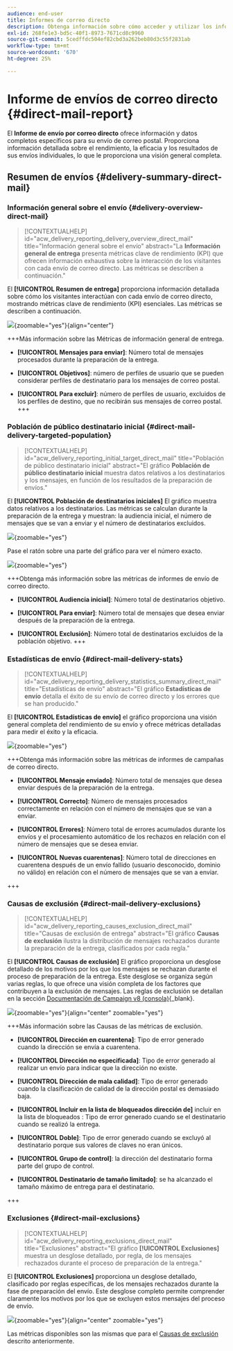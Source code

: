 ```yaml
---
audience: end-user
title: Informes de correo directo
description: Obtenga información sobre cómo acceder y utilizar los informes de correo directo
exl-id: 268fe1e3-bd5c-40f1-8973-7671cd8c9960
source-git-commit: 5cedffdc504ef82cbd3a262beb80d3c55f2831ab
workflow-type: tm+mt
source-wordcount: '670'
ht-degree: 25%

---
```


# Informe de envíos de correo directo {#direct-mail-report}

El **Informe de envío por correo directo** ofrece información y datos completos específicos para su envío de correo postal. Proporciona información detallada sobre el rendimiento, la eficacia y los resultados de sus envíos individuales, lo que le proporciona una visión general completa.

## Resumen de envíos {#delivery-summary-direct-mail}

### Información general sobre el envío {#delivery-overview-direct-mail}

>[!CONTEXTUALHELP]
>id="acw_delivery_reporting_delivery_overview_direct_mail"
>title="Información general sobre el envío"
>abstract="La **Información general de entrega** presenta métricas clave de rendimiento (KPI) que ofrecen información exhaustiva sobre la interacción de los visitantes con cada envío de correo directo. Las métricas se describen a continuación."

El **[!UICONTROL Resumen de entrega]** proporciona información detallada sobre cómo los visitantes interactúan con cada envío de correo directo, mostrando métricas clave de rendimiento (KPI) esenciales.  Las métricas se describen a continuación.

![](assets/direct-overview.png){zoomable=&quot;yes&quot;}{align="center"}

+++Más información sobre las Métricas de información general de entrega.

* **[!UICONTROL Mensajes para enviar]**: Número total de mensajes procesados durante la preparación de la entrega.

* **[!UICONTROL Objetivos]**: número de perfiles de usuario que se pueden considerar perfiles de destinatario para los mensajes de correo postal.

* **[!UICONTROL Para excluir]**: número de perfiles de usuario, excluidos de los perfiles de destino, que no recibirán sus mensajes de correo postal.
+++

### Población de público destinatario inicial {#direct-mail-delivery-targeted-population}

>[!CONTEXTUALHELP]
>id="acw_delivery_reporting_initial_target_direct_mail"
>title="Población de público destinatario inicial"
>abstract="El gráfico **Población de público destinatario inicial** muestra datos relativos a los destinatarios y los mensajes, en función de los resultados de la preparación de envíos."

El **[!UICONTROL Población de destinatarios iniciales]** El gráfico muestra datos relativos a los destinatarios. Las métricas se calculan durante la preparación de la entrega y muestran: la audiencia inicial, el número de mensajes que se van a enviar y el número de destinatarios excluidos.

![](assets/direct-mail-delivery-targeted-population.png){zoomable=&quot;yes&quot;}

Pase el ratón sobre una parte del gráfico para ver el número exacto.

![](assets/direct-mail-delivery-targeted-population_2.png){zoomable=&quot;yes&quot;}

+++Obtenga más información sobre las métricas de informes de envío de correo directo.

* **[!UICONTROL Audiencia inicial]**: Número total de destinatarios objetivo.

* **[!UICONTROL Para enviar]**: Número total de mensajes que desea enviar después de la preparación de la entrega.

* **[!UICONTROL Exclusión]**: Número total de destinatarios excluidos de la población objetivo.
+++

### Estadísticas de envío {#direct-mail-delivery-stats}

>[!CONTEXTUALHELP]
>id="acw_delivery_reporting_delivery_statistics_summary_direct_mail"
>title="Estadísticas de envío"
>abstract="El gráfico **Estadísticas de envío** detalla el éxito de su envío de correo directo y los errores que se han producido."

El **[!UICONTROL Estadísticas de envío]** el gráfico proporciona una visión general completa del rendimiento de su envío y ofrece métricas detalladas para medir el éxito y la eficacia.

![](assets/direct-mail-delivery-stats.png){zoomable=&quot;yes&quot;}

+++Obtenga más información sobre las métricas de informes de campañas de correo directo.

* **[!UICONTROL Mensaje enviado]**: Número total de mensajes que desea enviar después de la preparación de la entrega.

* **[!UICONTROL Correcto]**: Número de mensajes procesados correctamente en relación con el número de mensajes que se van a enviar.

* **[!UICONTROL Errores]**: Número total de errores acumulados durante los envíos y el procesamiento automático de los rechazos en relación con el número de mensajes que se desea enviar.

* **[!UICONTROL Nuevas cuarentenas]**: Número total de direcciones en cuarentena después de un envío fallido (usuario desconocido, dominio no válido) en relación con el número de mensajes que se van a enviar.

+++

### Causas de exclusión {#direct-mail-delivery-exclusions}

>[!CONTEXTUALHELP]
>id="acw_delivery_reporting_causes_exclusion_direct_mail"
>title="Causas de exclusión de entrega"
>abstract="El gráfico **Causas de exclusión** ilustra la distribución de mensajes rechazados durante la preparación de la entrega, clasificados por cada regla."

El **[!UICONTROL Causas de exclusión]** El gráfico proporciona un desglose detallado de los motivos por los que los mensajes se rechazan durante el proceso de preparación de la entrega. Este desglose se organiza según varias reglas, lo que ofrece una visión completa de los factores que contribuyen a la exclusión de mensajes. Las reglas de exclusión se detallan en la sección [Documentación de Campaign v8 (consola)](https://experienceleague.adobe.com/docs/campaign/campaign-v8/send/failures/delivery-failures.html#email-error-types){_blank}.

![](assets/direct-mail-delivery-exclusions.png){zoomable=&quot;yes&quot;}{align="center" zoomable="yes"}

+++Más información sobre las Causas de las métricas de exclusión.

* **[!UICONTROL Dirección en cuarentena]**: Tipo de error generado cuando la dirección se envía a cuarentena.

* **[!UICONTROL Dirección no especificada]**: Tipo de error generado al realizar un envío para indicar que la dirección no existe.

* **[!UICONTROL Dirección de mala calidad]**: Tipo de error generado cuando la clasificación de calidad de la dirección postal es demasiado baja.

* **[!UICONTROL Incluir en la lista de bloqueados dirección de]** incluir en la lista de bloqueados : Tipo de error generado cuando se el destinatario cuando se realizó la entrega.

* **[!UICONTROL Doble]**: Tipo de error generado cuando se excluyó al destinatario porque sus valores de claves no eran únicos.

* **[!UICONTROL Grupo de control]**: la dirección del destinatario forma parte del grupo de control.

* **[!UICONTROL Destinatario de tamaño limitado]**: se ha alcanzado el tamaño máximo de entrega para el destinatario.

+++

### Exclusiones {#direct-mail-exclusions}

>[!CONTEXTUALHELP]
>id="acw_delivery_reporting_exclusions_direct_mail"
>title="Exclusiones"
>abstract="El gráfico **[!UICONTROL Exclusiones]** muestra un desglose detallado, por regla, de los mensajes rechazados durante el proceso de preparación de la entrega."

El **[!UICONTROL Exclusiones]** proporciona un desglose detallado, clasificado por reglas específicas, de los mensajes rechazados durante la fase de preparación del envío. Este desglose completo permite comprender claramente los motivos por los que se excluyen estos mensajes del proceso de envío.

![](assets/direct-mail-exclusions.png){zoomable=&quot;yes&quot;}{align="center" zoomable="yes"}

Las métricas disponibles son las mismas que para el [Causas de exclusión](#direct-mail-delivery-exclusions) descrito anteriormente.
